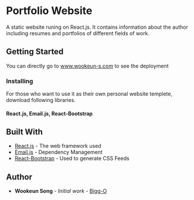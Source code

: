 # Portfolio Website

A static website runing on React.js. It contains information about the author including resumes and portfolios of different fields of work.

## Getting Started

You can directly go to www.wookeun-s.com to see the deployment

### Installing

For those who want to use it as their own personal website templete, download following libraries.

#### React.js, Email.js, React-Bootstrap


## Built With

* [React.js](https://reactjs.org/) - The web framework used
* [Email.js](https://www.emailjs.com/) - Dependency Management
* [React-Bootstrap](https://react-bootstrap.github.io/) - Used to generate CSS Feeds

## Author

* **Wookeun Song** - *Initial work* - [Bigg-O](https://github.com/Bigg-O)